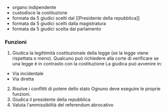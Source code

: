 - organo indipendente
- custodisce la costituzione
- formata da 5 giudici scelti dal [[Presidente della repubblica]]
- formata da 5 giudici scelti dalla magistratura
- formata da 5 giudici scelta dal parlamento

### Funzioni
1) Giudica la legittimità costituzionale della legge (se la legge viene rispettata o meno). 
Qualcuno può richiedere alla corte di verificare se una legge è in contrasto con la costituzione
La giudica può avvenire in:
- Via incidentale
- Via diretta
2) Risolve i conflitti di potere dello stato
Ognuno deve eseguire le proprie funzioni.
3) Giudica il presidente della repubblica
4) Valuta l'ammissibilità del referendum abrocativo 



